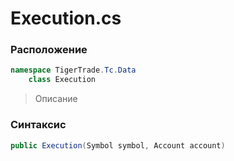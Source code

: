 
# Execution.cs
### Расположение
```csharp
namespace TigerTrade.Tc.Data  
    class Execution
```

> Описание

### Синтаксис
```csharp
public Execution(Symbol symbol, Account account)
```
